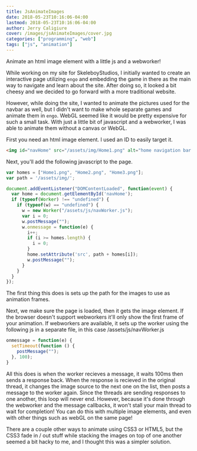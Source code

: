 ```yaml
---
title: JsAnimateImages
date: 2018-05-23T10:16:06-04:00
lastmod: 2018-05-23T10:16:06-04:00
author: Jerry Caligiure
cover: /images/jsAnimateImages/cover.jpg
categories: ["programming", "web"]
tags: ["js", "animation"]
---
```


Animate an html image element with a little js and a webworker!

<!--more-->

While working on my site for SkeleboyStudios, I initially wanted to create an
interactive page utilizing `engo` and embedding the game in there as the main
way to navigate and learn about the site. After doing so, it looked a bit cheesy
and we decided to go forward with a more traditional website.

However, while doing the site, I wanted to animate the pictures used for the
navbar as well, but I didn't want to make whole separate games and animate them
in `engo`. WebGL seemed like it would be pretty expensive for such a small task.
With just a little bit of javascript and a webworker, I was able to animate them
without a canvas or WebGL.

First you need an html image element. I used an ID to easily target it.

```html
<img id="navHome" src="/assets/img/Home1.png" alt="home navigation bar button" />
```

Next, you'll add the following javascript to the page.

```js
var homes = ["Home1.png", "Home2.png", "Home3.png"];
var path = '/assets/img/';

document.addEventListener("DOMContentLoaded", function(event) {
  var home = document.getElementById('navHome');
  if (typeof(Worker) !== "undefined") {
    if (typeof(w) == "undefined") {
      w = new Worker("/assets/js/navWorker.js");
      var i = 0;
      w.postMessage("");
      w.onmessage = function(e) {
        i++;
        if (i >= homes.length) {
          i = 0;
        }
        home.setAttribute('src', path + homes[i]);
        w.postMessage("");
      }
    }
  }
});
```

The first thing this does
is sets up the path for the images to use as animation frames.

Next, we make sure the page is loaded, then it gets the image element. If the
browser doesn't support webworkers it'll only show the first frame of your
animation. If webworkers are available, it sets up the worker using the following
js in a separate file, in this case /assets/js/navWorker.js

```js
onmessage = function(e) {
  setTimeout(function () {
    postMessage("");
  }, 100);
}
```

All this does is when the worker recieves a message, it waits 100ms then sends
a response back. When the response is recieved in the original thread, it changes
the image source to the next one on the list, then posts a message to the worker again.
Since the threads are sending responses to one another, this loop will never end.
However, because it's done through the webworker and the message callbacks, it
won't stall your main thread to wait for completion! You can do this with multiple
image elements, and even with other things such as webGL on the same page!

There are a couple other ways to animate using CSS3 or HTML5, but the CSS3
fade in / out stuff while stacking the images on top of one another seemed a bit
hacky to me, and I thought this was a simpler solution.
